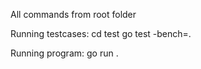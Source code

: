 All commands from root folder 

Running testcases:
cd test
go test -bench=. 

Running program:
go run .
